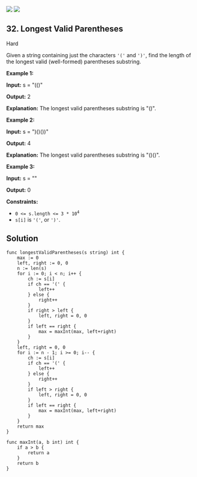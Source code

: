 [![](https://img.shields.io/github/stars/javadev/LeetCode-in-All?label=Stars&style=flat-square)](https://github.com/javadev/LeetCode-in-All)
[![](https://img.shields.io/github/forks/javadev/LeetCode-in-All?label=Fork%20me%20on%20GitHub%20&style=flat-square)](https://github.com/javadev/LeetCode-in-All/fork)

## 32\. Longest Valid Parentheses

Hard

Given a string containing just the characters `'('` and `')'`, find the length of the longest valid (well-formed) parentheses substring.

**Example 1:**

**Input:** s = "(()"

**Output:** 2

**Explanation:** The longest valid parentheses substring is "()".

**Example 2:**

**Input:** s = ")()())"

**Output:** 4

**Explanation:** The longest valid parentheses substring is "()()".

**Example 3:**

**Input:** s = ""

**Output:** 0

**Constraints:**

*   <code>0 <= s.length <= 3 * 10<sup>4</sup></code>
*   `s[i]` is `'('`, or `')'`.

## Solution

```golang
func longestValidParentheses(s string) int {
	max := 0
	left, right := 0, 0
	n := len(s)
	for i := 0; i < n; i++ {
		ch := s[i]
		if ch == '(' {
			left++
		} else {
			right++
		}
		if right > left {
			left, right = 0, 0
		}
		if left == right {
			max = maxInt(max, left+right)
		}
	}
	left, right = 0, 0
	for i := n - 1; i >= 0; i-- {
		ch := s[i]
		if ch == '(' {
			left++
		} else {
			right++
		}
		if left > right {
			left, right = 0, 0
		}
		if left == right {
			max = maxInt(max, left+right)
		}
	}
	return max
}

func maxInt(a, b int) int {
	if a > b {
		return a
	}
	return b
}
```